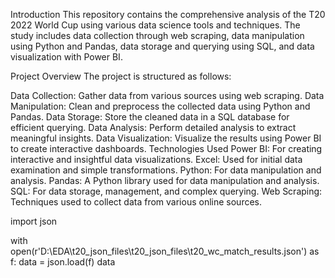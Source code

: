 Introduction
This repository contains the comprehensive analysis of the T20 2022 World Cup using various data science tools and techniques. The study includes data collection through web scraping, data manipulation using Python and Pandas, data storage and querying using SQL, and data visualization with Power BI.

Project Overview
The project is structured as follows:

Data Collection: Gather data from various sources using web scraping.
Data Manipulation: Clean and preprocess the collected data using Python and Pandas.
Data Storage: Store the cleaned data in a SQL database for efficient querying.
Data Analysis: Perform detailed analysis to extract meaningful insights.
Data Visualization: Visualize the results using Power BI to create interactive dashboards.
Technologies Used
Power BI: For creating interactive and insightful data visualizations.
Excel: Used for initial data examination and simple transformations.
Python: For data manipulation and analysis.
Pandas: A Python library used for data manipulation and analysis.
SQL: For data storage, management, and complex querying.
Web Scraping: Techniques used to collect data from various online sources.

import json

with open(r'D:\EDA\t20_json_files\t20_json_files\t20_wc_match_results.json') as f:
    data = json.load(f)
data
